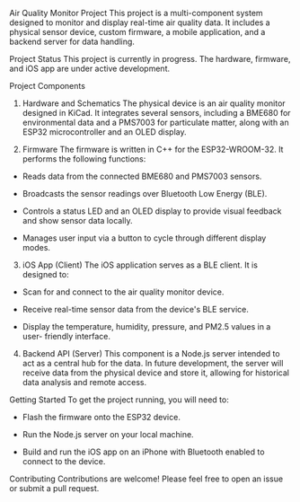 Air Quality Monitor Project
This project is a multi-component system designed to monitor and display real-time air quality data. It includes a physical sensor device, custom firmware, a mobile application, and a backend server for data handling.

Project Status
This project is currently in progress. The hardware, firmware, and iOS app are under active development.

Project Components
1. Hardware and Schematics
The physical device is an air quality monitor designed in KiCad. It integrates several sensors, including a BME680 for environmental data and a PMS7003 for particulate matter, along with an ESP32 microcontroller and an OLED display.

2. Firmware
The firmware is written in C++ for the ESP32-WROOM-32. It performs the following functions:

  - Reads data from the connected BME680 and PMS7003 sensors.

  - Broadcasts the sensor readings over Bluetooth Low Energy (BLE).

  - Controls a status LED and an OLED display to provide visual feedback and show sensor data locally.

  - Manages user input via a button to cycle through different display modes.

3. iOS App (Client)
The iOS application serves as a BLE client. It is designed to:

  - Scan for and connect to the air quality monitor device.

  - Receive real-time sensor data from the device's BLE service.

  - Display the temperature, humidity, pressure, and PM2.5 values in a user- friendly interface.

4. Backend API (Server)
This component is a Node.js server intended to act as a central hub for the data. In future development, the server will receive data from the physical device and store it, allowing for historical data analysis and remote access.

Getting Started
To get the project running, you will need to:

  - Flash the firmware onto the ESP32 device.

  - Run the Node.js server on your local machine.

  - Build and run the iOS app on an iPhone with Bluetooth enabled to connect to the device.

Contributing
Contributions are welcome! Please feel free to open an issue or submit a pull request.
